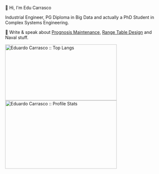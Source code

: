 👋 Hi, I'm Edu Carrasco

Industrial Engineer, PG Diploma in Big Data and actually a PhD Student in Complex Systems Engineering.

📝 Write & speak about [Prognosis Maintenance](https://github.com/educarrascov/Prognosis_Maintenance), [Range Table Design](https://github.com/educarrascov/RangeTable_Design) and Naval stuff.
<p align="left"><img src="https://github-readme-stats.vercel.app/api/top-langs/?username=educarrascov&langs_count=10&theme=Quiet Light&layout=compact" alt="Eduardo Carrasco :: Top Langs" / height="180" width="360"> 
<align="right"><img src="https://github-readme-stats.vercel.app/api?username=educarrascov&show_icons=true" alt="Eduardo Carrasco :: Profile Stats" / height="220" width="360">
</p>
